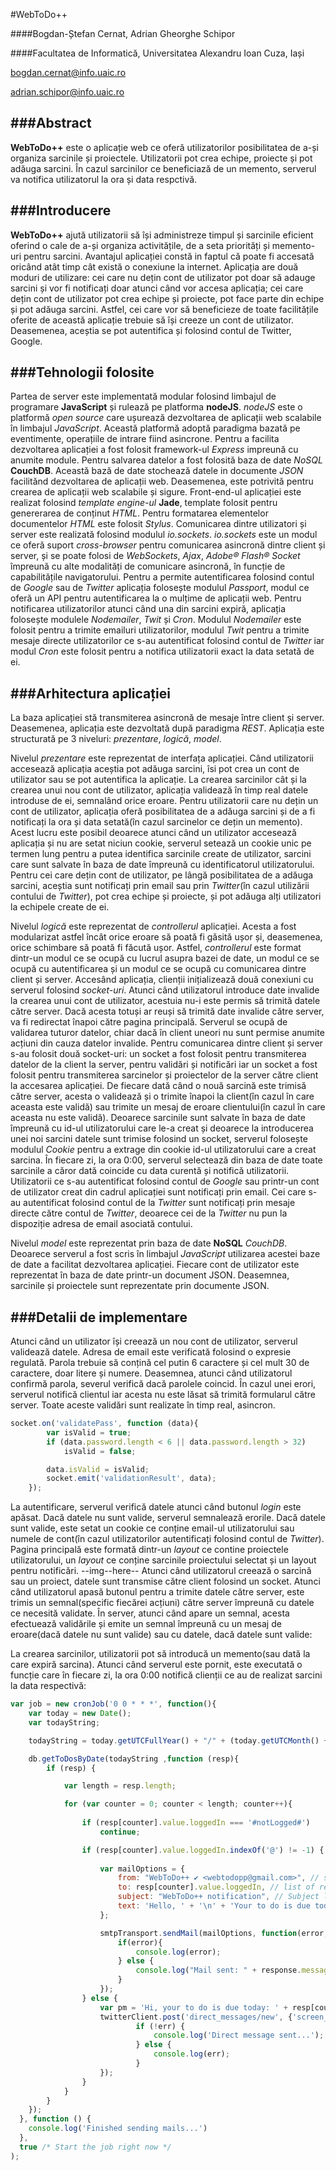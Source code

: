 #WebToDo++

 
####Bogdan-Ștefan Cernat, Adrian Gheorghe Schipor

####Facultatea de Informatică, Universitatea Alexandru Ioan Cuza, Iași


 
[bogdan.cernat@info.uaic.ro](bogdan.cernat@info.uaic.ro)

[adrian.schipor@info.uaic.ro](adrian.schipor@info.uaic.ro)
 
 
###Abstract
------------
 
 **WebToDo++** este o aplicație web ce oferă utilizatorilor posibilitatea de a-și organiza sarcinile și proiectele. Utilizatorii pot crea echipe, proiecte și pot adăuga sarcini. În cazul sarcinilor ce beneficiază de un memento, serverul va notifica utilizatorul la ora și data respctivă.
 
 

###Introducere
---------------
 **WebToDo++** ajută utilizatorii să își administreze timpul și sarcinile eficient oferind o cale de a-și organiza activitățile, de a seta priorități și memento-uri pentru sarcini. Avantajul aplicației constă in faptul că poate fi accesată oricând atât timp cât există o conexiune la internet. Aplicația are două moduri de utilizare: cei care nu dețin cont de utilizator pot doar să adauge sarcini și vor fi notificați doar atunci când vor accesa aplicația; cei care dețin cont de utilizator pot crea echipe și proiecte, pot face parte din echipe și pot adăuga sarcini. Astfel, cei care vor să beneficieze de toate facilitățile oferite de această aplicație trebuie să își creeze un cont de utilizator. Deasemenea, aceștia se pot autentifica și folosind contul de Twitter, Google.
 

###Tehnologii folosite
-----------------------

 Partea de server este implementată modular folosind limbajul de programare **JavaScript** și rulează pe platforma **nodeJS**. *nodeJS* este o platformă *open source* care ușurează dezvoltarea de aplicații web scalabile în limbajul *JavaScript*. Această platformă adoptă paradigma bazată pe eventimente, operațiile de intrare fiind asincrone. Pentru a facilita dezvoltarea aplicației a fost folosit framework-ul *Express* impreună cu anumite module. Pentru salvarea datelor a fost folosită baza de date *NoSQL* **CouchDB**. Această bază de date stochează datele in documente *JSON* facilitănd dezvoltarea de aplicații web. Deasemenea, este potrivită pentru crearea de aplicații web scalabile și sigure. Front-end-ul aplicației este realizat folosind *template engine-ul* **Jade**, template folosit pentru genererarea de conținut *HTML*. Pentru formatarea elementelor documentelor *HTML* este folosit *Stylus*. Comunicarea dintre utilizatori și server este realizată folosind modulul *io.sockets*. *io.sockets* este un modul ce oferă suport *cross-browser* pentru comunicarea asincronă dintre client și server, și se poate folosi de *WebSockets*, *Ajax*, *Adobe® Flash® Socket* împreună cu alte modalități de comunicare asincronă, în funcție de capabilitățile navigatorului. Pentru a permite autentificarea folosind contul de *Google* sau de *Twitter* aplicația folosește modulul *Passport*, modul ce oferă un API pentru autentificarea la o mulțime de aplicații web. Pentru notificarea utilizatorilor atunci când una din sarcini expiră, aplicația folosește modulele *Nodemailer*, *Twit* și *Cron*. Modulul *Nodemailer* este folosit pentru a trimite emailuri utilizatorilor, modulul *Twit* pentru a trimite mesaje directe utilizatorilor ce s-au autentificat folosind contul de *Twitter* iar modul *Cron* este folosit pentru a notifica utilizatorii exact la data setată de ei. 

###Arhitectura aplicației
--------------------------

La baza aplicației stă transmiterea asincronă de mesaje între client și server. Deasemenea, aplicația este dezvoltată după paradigma *REST*. Aplicația este structurată pe 3 niveluri: *prezentare*, *logică*, *model*.

Nivelul *prezentare* este reprezentat de interfața aplicației. Când utilizatorii accesează aplicația aceștia pot adăuga sarcini, îsi pot crea un cont de utilizator sau se pot autentifica la aplicație. La crearea sarcinilor cât și la crearea unui nou cont de utilizator, aplicația validează în timp real datele introduse de ei, semnalând orice eroare.  Pentru utilizatorii care nu dețin un cont de utilizator, aplicația oferă posibilitatea de a adăuga sarcini și de a fi notificați  la ora și data setată(în cazul sarcinelor ce dețin un memento). Acest lucru este posibil deoarece atunci când un utilizator accesează aplicația și nu are setat niciun cookie, serverul setează un cookie unic pe termen lung pentru a putea identifica sarcinile create de utilizator, sarcini care sunt salvate în baza de date împreună cu identificatorul utilizatorului. Pentru cei care dețin cont de utilizator, pe lângă posibilitatea de a adăuga sarcini, aceștia sunt notificați prin email sau prin *Twitter*(în cazul utilizării contului de *Twitter*), pot crea echipe și proiecte, și pot adăuga alți utilizatori la echipele create de ei. 

Nivelul *logică* este reprezentat de *controllerul* aplicației. Acesta  a fost modularizat astfel încât orice eroare să poată fi găsită ușor și, deasemenea, orice schimbare să poată fi făcută ușor. Astfel, *controllerul* este format dintr-un modul ce se ocupă cu lucrul asupra bazei de date, un modul ce se ocupă cu autentificarea și un modul ce se ocupă cu comunicarea dintre client și server. Accesând aplicația, clienții inițializează două conexiuni cu serverul folosind *socket-uri*. Atunci când utilizatorul introduce date invalide la crearea unui cont de utilizator, acestuia nu-i este permis să trimită datele către server. Dacă acesta totuși ar reuși să trimită date invalide către server, va fi redirectat înapoi către pagina principală. Serverul se ocupă de validarea tuturor datelor, chiar dacă în client uneori nu sunt permise anumite acțiuni din cauza datelor invalide. Pentru comunicarea dintre client și server s-au folosit două socket-uri: un socket a fost folosit pentru transmiterea datelor de la client la server, pentru validări și notificări iar un socket a fost folosit pentru transmiterea sarcinelor și proiectelor de la server către client la accesarea aplicației. De fiecare dată când o nouă sarcină este trimisă către server, acesta o validează și o trimite înapoi la client(în cazul în care aceasta este validă) sau trimite un mesaj de eroare clientului(în cazul în care aceasta nu este validă). Deoarece sarcinile sunt salvate în baza de date împreună cu id-ul utilizatorului care le-a creat și deoarece la introducerea unei noi sarcini datele sunt trimise folosind un socket, serverul folosește modulul *Cookie* pentru a extrage din cookie id-ul utilizatorului care a creat sarcina. În fiecare zi, la ora 0:00, serverul selectează din baza de date toate sarcinile a căror dată coincide cu data curentă și notifică utilizatorii. Utilizatorii ce s-au autentificat folosind contul de *Google* sau printr-un cont de utilizator creat din cadrul aplicației sunt notificați prin email. Cei care s-au autentificat folosind contul de la *Twitter* sunt notificați prin mesaje directe către contul de *Twitter*, deoarece cei de la *Twitter* nu pun la dispoziție adresa de email asociată contului. 

Nivelul *model* este reprezentat prin baza de date **NoSQL** *CouchDB*. Deoarece serverul a fost scris în limbajul *JavaScript* utilizarea acestei baze de date a facilitat dezvoltarea aplicației. Fiecare cont de utilizator este reprezentat în baza de date printr-un document JSON. Deasemnea, sarcinile și proiectele sunt reprezentate prin documente JSON. 


###Detalii de implementare
--------------------------

Atunci când un utilizator își creează un nou cont de utilizator, serverul validează datele. Adresa de email este verificată folosind o expresie regulată. Parola trebuie să conțină cel putin 6 caractere și cel mult 30 de caractere, doar litere și numere. Deasemnea, atunci când utilizatorul confirmă parola, severul verifică dacă parolele coincid. În cazul unei erori, serverul notifică clientul iar acesta nu este lăsat să trimită formularul către server. Toate aceste validări sunt realizate în timp real, asincron. 
```javascript
socket.on('validatePass', function (data){
        var isValid = true;
        if (data.password.length < 6 || data.password.length > 32)
            isValid = false;

        data.isValid = isValid;
        socket.emit('validationResult', data);
    });
```
La autentificare, serverul verifică datele atunci când butonul *login* este apăsat. Dacă datele nu sunt valide, serverul semnalează erorile. Dacă datele sunt valide, este setat un cookie ce conține email-ul utilizatorului sau numele de cont(în cazul utilizatorilor autentificați folosind contul de *Twitter*). Pagina principală este formată dintr-un *layout* ce contine proiectele utilizatorului, un *layout* ce conține sarcinile proiectului selectat și un layout pentru notificări. --img--here-- 
Atunci când utilizatorul creează o sarcină sau un proiect, datele sunt transmise către client folosind un socket. Atunci când utilizatorul apasă butonul pentru a trimite datele către server, este trimis un semnal(specific fiecărei acțiuni) către server împreună cu datele ce necesită validate. În server, atunci când apare un semnal, acesta efectuează validările și emite un semnal împreună cu un mesaj de eroare(dacă datele nu sunt valide) sau cu datele, dacă datele sunt valide:


La crearea sarcinilor, utilizatorii pot să introducă un memento(sau dată la care expiră sarcina). Atunci când serverul este pornit, este executată o funcție care în fiecare zi, la ora 0:00 notifică clienții ce au de realizat sarcini la data respectivă:

```javascript
var job = new cronJob('0 0 * * *', function(){
    var today = new Date();                
    var todayString;

    todayString = today.getUTCFullYear() + "/" + (today.getUTCMonth() + 1) + "/" + today.getDate();

    db.getToDosByDate(todayString ,function (resp){
        if (resp) {

            var length = resp.length;

            for (var counter = 0; counter < length; counter++){
                
                if (resp[counter].value.loggedIn === '#notLogged#')    
                    continue;

                if (resp[counter].value.loggedIn.indexOf('@') != -1) {
                    
                    var mailOptions = {
                        from: "WebToDo++ ✔ <webtodopp@gmail.com>", // sender address
                        to: resp[counter].value.loggedIn, // list of receivers
                        subject: "WebToDo++ notification", // Subject line
                        text: 'Hello, ' + '\n' + 'Your to do is due today: ' + resp[counter].value.todo // plaintext body
                    };

                    smtpTransport.sendMail(mailOptions, function(error, response){
                        if(error){
                            console.log(error);
                        } else {
                            console.log("Mail sent: " + response.message);
                        }
                    });
                } else {
                    var pm = 'Hi, your to do is due today: ' + resp[counter].value.todo;  
                    twitterClient.post('direct_messages/new', {'screen_name': resp[counter].value.loggedIn, 'text': pm}, function(err, reply) {
                            if (!err) {
                                console.log('Direct message sent...');
                            } else {
                                console.log(err);
                            }
                    });
                }
            }
        }
    });
  }, function () {
    console.log('Finished sending mails...')
  }, 
  true /* Start the job right now */
);
```
